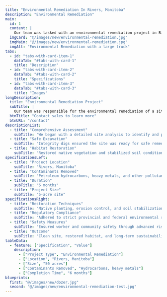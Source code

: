 ```yaml
---
title: "Environmental Remediation In Rivers, Manitoba"
description: "Environmental Remediation" 
main:
  id: 1
  content: |
    Our team was tasked with an environmental remediation project in Rivers, Manitoba. The project involved the removal of contaminated soil and water from the site, as well as the restoration of the natural habitat. Our team worked diligently to ensure the project was completed on time and within budget, while adhering to strict environmental regulations.
  imgCard: "@/images/new/environmental-remediation.jpg"
  imgMain: "@/images/new/environmental-remediation.jpg"
  imgAlt: "Environmental Remediation with a large truck"
tabs:
  - id: "tabs-with-card-item-1"
    dataTab: "#tabs-with-card-1"
    title: "Description"
  - id: "tabs-with-card-item-2"
    dataTab: "#tabs-with-card-2"
    title: "Specifications"
  - id: "tabs-with-card-item-3"
    dataTab: "#tabs-with-card-3"
    title: "Images"
longDescription:
  title: "Environmental Remediation Project"
  subTitle: |
    Our team was responsible for the environmental remediation of a site in Rivers, Manitoba. The project involved the removal of contaminated soil and water, as well as the restoration of the natural habitat. Our team worked diligently to ensure the project was completed on time and within budget, while adhering to strict environmental regulations. This was after integrity digs were done to ensure the site was safe for the remediation process.
  btnTitle: "Contact sales to learn more"
  btnURL: "/contact"
descriptionList:
  - title: "Comprehensive Assessment"
    subTitle: "We began with a detailed site analysis to identify and prioritize areas of contamination."
  - title: "Safe Excavation"
    subTitle: "Integrity digs ensured the site was ready for safe remediation and minimized risks during the process."
  - title: "Habitat Restoration"
    subTitle: "Restored native vegetation and stabilized soil conditions to promote ecological recovery."
specificationsLeft:
  - title: "Project Location"
    subTitle: "Rivers, Manitoba"
  - title: "Contaminants Removed"
    subTitle: "Petroleum hydrocarbons, heavy metals, and other pollutants."
  - title: "Duration"
    subTitle: "6 months"
  - title: "Project Size"
    subTitle: "5-acre site"
specificationsRight:
  - title: "Restoration Techniques"
    subTitle: "Native planting, erosion control, and soil stabilization."
  - title: "Regulatory Compliance"
    subTitle: "Adhered to strict provincial and federal environmental regulations."
  - title: "Safety Measures"
    subTitle: "Ensured worker and community safety through advanced risk management protocols."
  - title: "Outcome"
    subTitle: "Clean site, restored habitat, and long-term sustainability."
tableData:
  - feature: ["Specification", "Value"]
    description:
      - ["Project Type", "Environmental Remediation"]
      - ["Location", "Rivers, Manitoba"]
      - ["Size", "50 acres"]
      - ["Contaminants Removed", "Hydrocarbons, heavy metals"]
      - ["Completion Time", "6 months"]
blueprints:
  first: "@/images/new/dozer.jpg"
  second: "@/images/new/environmental-remediation-test.jpg"
---
```

